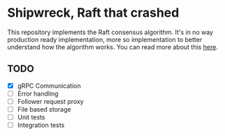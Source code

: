 # Shipwreck, Raft that crashed
This repository implements the Raft consensus algorithm. It's in no way production ready implementation, more so implementation to better understand how the algorithm works.
You can read more about this [here](https://neurobug.com/posts/raft/).

## TODO
- [x] gRPC Communication
- [ ] Error handling
- [ ] Follower request proxy
- [ ] File based storage
- [ ] Unit tests
- [ ] Integration tests
